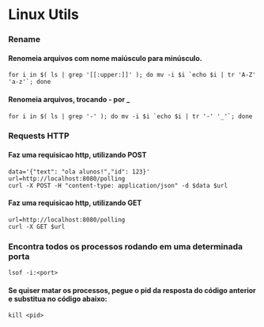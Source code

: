 # Linux Utils 
### Rename
#### Renomeia arquivos com nome maiúsculo para minúsculo.
```shell
for i in $( ls | grep '[[:upper:]]' ); do mv -i $i `echo $i | tr 'A-Z' 'a-z'`; done
```
#### Renomeia arquivos, trocando - por _
```shell
for i in $( ls | grep '-' ); do mv -i $i `echo $i | tr '-' '_'`; done
```
### Requests HTTP
#### Faz uma requisicao http, utilizando POST
```shell
data='{"text": "ola alunos!","id": 123}'
url=http://localhost:8080/polling
curl -X POST -H "content-type: application/json" -d $data $url
```
#### Faz uma requisicao http, utilizando GET
```shell
url=http://localhost:8080/polling
curl -X GET $url
```
### Encontra todos os processos rodando em uma determinada porta
```shell
lsof -i:<port>
```
#### Se quiser matar os processos, pegue o pid da resposta do código anterior e substitua no código abaixo: 
```shell
kill <pid>
```
